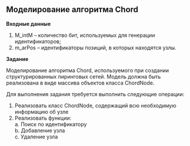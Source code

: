 ## Моделирование алгоритма Chord

**Входные данные**
1. M_intM – количество бит, используемых для генерации идентификаторов;
2. m_arPos – идентификаторы позиций, в которых находятся узлы.

**Задание**

Моделирование алгоритма Chord, используемого при создании структурированных пиринговых сетей. Модель должна быть реализована в виде массива объектов класса ChordNode. 

Для выполнения задания требуется выполнить следующие операции: <br/>
1. Реализовать класс ChordNode, содержащий всю необходимую информацию об узле
2. Реализовать функции: <br/>
  a. Поиск по идентификатору <br/>
  b. Добавление узла <br/>
  c. Удаление узла <br/>
